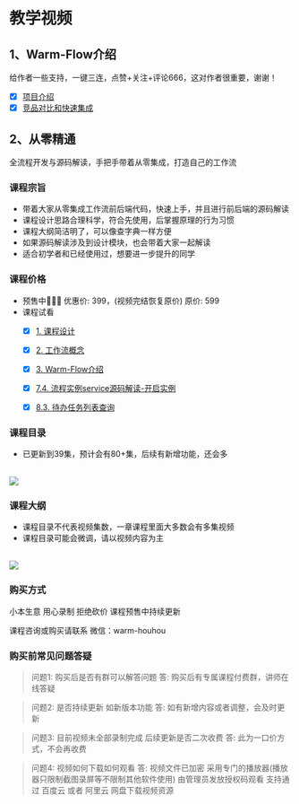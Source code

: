 # 教学视频
<!-- @include: ../other/betweengg.md -->

## **1、Warm-Flow介绍**
给作者一些支持，一键三连，<span class="red-font">点赞+关注+评论666</span>，这对作者很重要，谢谢！
* [x] [项目介绍](https://www.bilibili.com/video/BV1AWRGYEEVr?vd_source=1be886ace16159801f6ed0106df215d9&spm_id_from=333.788.videopod.sections)
* [x] [竞品对比和快速集成](https://www.bilibili.com/video/BV1pWRGY7EEM?vd_source=1be886ace16159801f6ed0106df215d9&spm_id_from=333.788.videopod.sections)

## **2、从零精通**
全流程开发与源码解读，<span class="red-font">手把手</span>带着从零集成，打造自己的工作流
### **课程宗旨**
- 带着大家从<span class="red-font">零集成</span>工作流<span class="red-font">前后端</span>代码，快速上手，并且进行前后端的<span class="red-font">源码解读</span>
- 课程设计思路<span class="red-font">合理科学</span>，符合<span class="red-font">先使用，后掌握原理</span>的行为习惯
- 课程大纲简洁明了，可以像<span class="red-font">查字典</span>一样方便
- 如果源码解读涉及到<span class="red-font">设计模块</span>，也会带着大家一起解读
- 适合初学者和已经使用过，想要进一步<span class="red-font">提升</span>的同学

### **课程价格**
- 预售中🎉🎉🎉 优惠价: <span class="red-font-bold">399</span>，(视频完结恢复原价) 原价: <span class="red-font-bold">599</span>
- 课程试看
  * [x] [1. 课程设计](https://www.bilibili.com/video/BV15yZGYyEy6?spm_id_from=333.788.videopod.sections&vd_source=1be886ace16159801f6ed0106df215d9)
  * [x] [2. 工作流概念](https://www.bilibili.com/video/BV1tufAY6EVr/?spm_id_from=333.1387.collection.video_card.click&vd_source=1be886ace16159801f6ed0106df215d9)
  * [x] [3. Warm-Flow介绍](https://www.bilibili.com/video/BV14ufAY6Eyi?spm_id_from=333.788.videopod.sections&vd_source=1be886ace16159801f6ed0106df215d9)
  * [x] [7.4. 流程实例service源码解读-开启实例](https://www.bilibili.com/video/BV1PQoXYMEFA/?spm_id_from=333.1387.collection.video_card.click&vd_source=1be886ace16159801f6ed0106df215d9)
  * [x] [8.3. 待办任务列表查询](https://www.bilibili.com/video/BV1JeZGYHEao/?vd_source=1be886ace16159801f6ed0106df215d9)


### **课程目录**
- 已更新到<span class="red-font-bold">39</span>集，预计会有<span class="red-font-bold">80+</span>集，后续有新增功能，还会多

<br>

<div><img src="/videosml.png"></div>


### **课程大纲**
- 课程目录不代表视频集数，一章课程里面大多数会有多集视频
- 课程目录可能会微调，请以视频内容为主

<br>

<div><img src="/videos.png"></div>


### **购买方式**
小本生意 用心录制 拒绝砍价 课程预售中持续更新

课程咨询或购买请联系
微信：<span class="red-font-bold">warm-houhou</span>


### **购买前常见问题答疑**
> 问题1: 购买后是否有群可以解答问题
> 答: 购买后有专属课程付费群，讲师在线答疑

> 问题2: 是否持续更新 如新版本功能
> 答: 如有新增内容或者调整，会及时更新

> 问题3: 目前视频未全部录制完成 后续更新是否二次收费
> 答: 此为一口价方式，不会再收费

> 问题4: 视频如何下载如何观看
> 答: 视频文件已加密 采用专门的播放器(播放器只限制截图录屏等不限制其他软件使用) 由管理员发放授权码观看
> 支持通过 百度云 或者 阿里云 网盘下载视频资源
